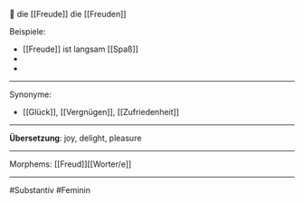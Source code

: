 🔴 die [[Freude]]
die [[Freuden]]

Beispiele:
- [[Freude]] ist langsam [[Spaß]] 
- 
- 

---
Synonyme:
- [[Glück]], [[Vergnügen]], [[Zufriedenheit]]

---
**Übersetzung**: joy, delight, pleasure

---

Morphems:
[[Freud]][[Worter/e]]

---
#Substantiv #Feminin